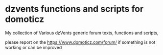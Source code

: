 # dzvents functions and scripts for domoticz
My collection of Various dzVents generic forum texts, functions and scripts, 

please report on the https://www.domoticz.com/forum/ if something is not working or can be improved
